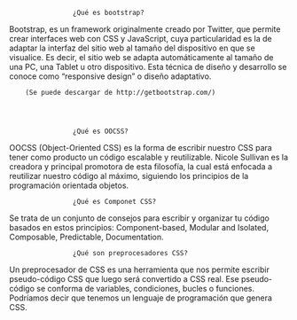 

					¿Qué es bootstrap?

Bootstrap, es un framework originalmente creado por Twitter, que permite crear interfaces web con CSS y JavaScript, cuya particularidad es la de adaptar la interfaz del sitio web al tamaño del dispositivo en que se visualice. Es decir, el sitio web se adapta automáticamente al tamaño de una PC, una Tablet u otro dispositivo. 
Esta técnica de diseño y desarrollo se conoce como “responsive design” o diseño adaptativo. 



		(Se puede descargar de http://getbootstrap.com/)




					¿Qué es OOCSS?


OOCSS (Object-Oriented CSS) es la forma de escribir nuestro CSS para tener como producto un código escalable y reutilizable. Nicole Sullivan es la creadora y principal promotora de esta filosofía, la cual está enfocada a reutilizar nuestro código al máximo, siguiendo los principios de la programación orientada objetos.



					¿Qué es Componet CSS?


Se trata de un conjunto de consejos para escribir y organizar tu código basados en estos principios: Component-based, Modular and Isolated, Composable, Predictable, Documentation.



					¿Qué son preprocesadores CSS?

Un preprocesador de CSS es una herramienta que nos permite escribir pseudo-código CSS que luego será convertido a CSS real. Ese pseudo-código se conforma de variables, condiciones, bucles o funciones. Podríamos decir que tenemos un lenguaje de programación que genera CSS.
